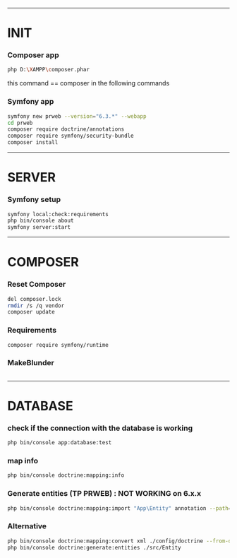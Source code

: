 ------------------------------------------------
# INIT

### Composer app
```bash
php D:\XAMPP\composer.phar
```
this command == composer in the following commands

### Symfony app
```bash
symfony new prweb --version="6.3.*" --webapp
cd prweb
composer require doctrine/annotations
composer require symfony/security-bundle 
composer install
```

------------------------------------------------
# SERVER

### Symfony setup
```bash
symfony local:check:requirements
php bin/console about
symfony server:start
```

------------------------------------------------
# COMPOSER

### Reset Composer
```bash
del composer.lock
rmdir /s /q vendor
composer update
```

### Requirements
```bash
composer require symfony/runtime
```	

### MakeBlunder
```bash
```

------------------------------------------------
# DATABASE

### check if the connection with the database is working
```bash
php bin/console app:database:test
```

### map info
```bash
php bin/console doctrine:mapping:info
```

### Generate entities (TP PRWEB) : NOT WORKING on 6.x.x
```bash
php bin/console doctrine:mapping:import "App\Entity" annotation --path=src/Entity
``` 

### Alternative 
```bash
php bin/console doctrine:mapping:convert xml ./config/doctrine --from-database --force
php bin/console doctrine:generate:entities ./src/Entity
```